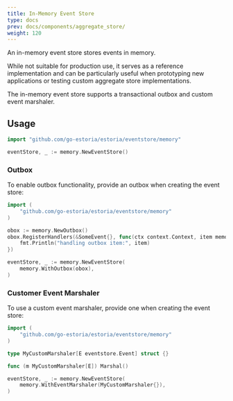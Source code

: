 ```yaml
---
title: In-Memory Event Store
type: docs
prev: docs/components/aggregate_store/
weight: 120
---
```


An in-memory event store stores events in memory.

While not suitable for production use, it serves as a reference implementation and can be particularly useful when prototyping new applications or testing custom aggregate store implementations.

The in-memory event store supports a transactional outbox and custom event marshaler.

## Usage

```go
import "github.com/go-estoria/estoria/eventstore/memory"

eventStore, _ := memory.NewEventStore()
```

### Outbox

To enable outbox functionality, provide an outbox when creating the event store:

```go
import (
    "github.com/go-estoria/estoria/eventstore/memory"
)

obox := memory.NewOutbox()
obox.RegisterHandlers(&SomeEvent{}, func(ctx context.Context, item memory.OutboxItem) {
    fmt.Println("handling outbox item:", item)
})

eventStore, _ := memory.NewEventStore(
    memory.WithOutbox(obox),
)
```

### Customer Event Marshaler

To use a custom event marshaler, provide one when creating the event store:

```go
import (
    "github.com/go-estoria/estoria/eventstore/memory"
)

type MyCustomMarshaler[E eventstore.Event] struct {}

func (m MyCustomMarshaler[E]) Marshal()

eventStore, _ := memory.NewEventStore(
    memory.WithEventMarshaler(MyCustomMarshaler{}),
)
```
